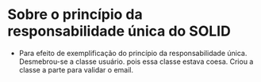 # Sobre o princípio da responsabilidade única do SOLID


- Para efeito de exemplificação do princípio da responsabilidade única. Desmebrou-se a classe usuário. pois essa classe estava coesa. Criou a classe a parte para validar o email.